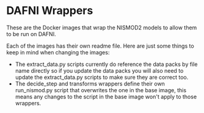 # DAFNI Wrappers

These are the Docker images that wrap the NISMOD2 models to allow them to be run on
DAFNI.

Each of the images has their own readme file. Here are just some things to keep in mind
when changing the images:

- The extract_data.py scripts currently do reference the data packs by file name
  directly so if you update the data packs you will also need to update the
  extract_data.py scripts to make sure they are correct too.
- The decide_step and transforms wrappers define their own run_nismod.py script that
  overwrites the one in the base image, this means any changes to the script in the base
  image won't apply to those wrappers.
